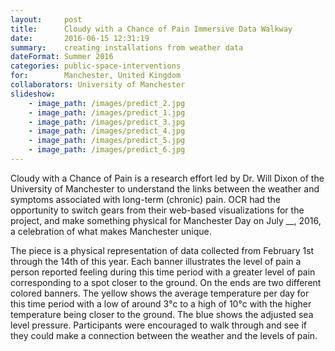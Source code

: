 ```yaml
---
layout:     post
title:      Cloudy with a Chance of Pain Immersive Data Walkway
date:       2016-06-15 12:31:19
summary:    creating installations from weather data
dateFormat: Summer 2016
categories: public-space-interventions
for:        Manchester, United Kingdom
collaborators: University of Manchester
slideshow:
    - image_path: /images/predict_2.jpg
    - image_path: /images/predict_1.jpg
    - image_path: /images/predict_3.jpg
    - image_path: /images/predict_4.jpg
    - image_path: /images/predict_5.jpg
    - image_path: /images/predict_6.jpg
---
```


Cloudy with a Chance of Pain is a research effort led by Dr. Will Dixon of the University of Manchester to understand the links between the weather and symptoms associated with long-term (chronic) pain. OCR had the opportunity to switch gears from their web-based visualizations for the project, and make something physical for Manchester Day on July __, 2016, a celebration of what makes Manchester unique.

The piece is a physical representation of data collected from February 1st through the 14th of this year. Each banner illustrates the level of pain a person reported feeling during this time period with a greater level of pain corresponding to a spot closer to the ground. On the ends are two different colored banners. The yellow shows the average temperature per day for this time period with a low of around 3°c to a high of 10°c with the higher temperature being closer to the ground. The blue shows the adjusted sea level pressure. Participants were encouraged to walk through and see if they could make a connection between the weather and the levels of pain. 

